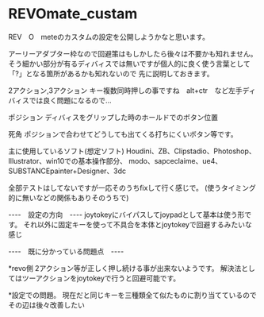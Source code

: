 # REVOmate_custam

REV　O　meteのカスタムの設定を公開しようかなと思います。

アーリーアダプター枠なので回避策はもしかしたら後々は不要かも知れません。
そう細かい部分が有るディバィスでは無いですが個人的に良く使う言葉として「?」となる箇所があるかも知れないので
先に説明しておきます。

2アクション,3アクション
キー複数同時押しの事ですね　alt+ctr　など左手ディバィスでは良く問題になるので…

ポジション
ディバィスをグリップした時のホールドでのボタン位置

死角
ポジションで合わせてどうしても出てくる打ちにくいボタン等です。



主に使用しているソフト(想定ソフト)
Houdini、ZB、Clipstadio、Photoshop、Illustrator、win10での基本操作部分、
modo、sapceclaime、ue4、SUBSTANCEpainter+Designer、3dc

全部テストはしてないですが一応そのうちfixして行く感じで。
(使うタイミング的に無いなどの関係もありそのうちで)





----　設定の方向　----
joytokeyにバイパスしてjoypadとして基本は使う形です。
それ以外に固定キーを使って不具合を本体とjoytokeyで回避するみたいな感じ






----　既に分かっている問題点　----



*revo側
2アクション等が正しく押し続ける事が出来ないようです。
解決法としてはツーアクションをjoytokeyで行うと回避可能です。

*設定での問題。
現在だと同じキーを三種類全て似たものに割り当てているのでその辺は後々改善したい
